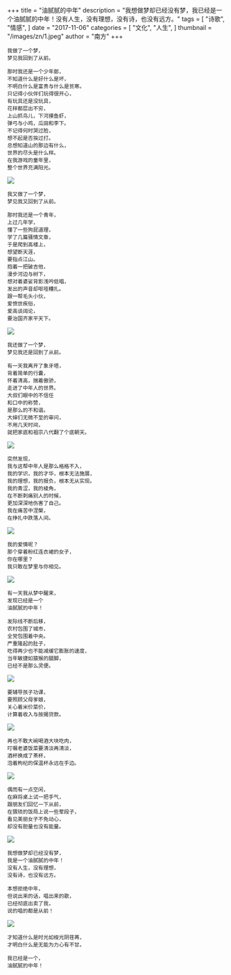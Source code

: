 +++
title = "油腻腻的中年"
description = "我想做梦却已经没有梦，我已经是一个油腻腻的中年！没有人生，没有理想，没有诗，也没有远方。"
tags = [
    "诗歌",
    "情感",
]
date = "2017-11-06"
categories = [
    "文化",
    "人生",
]
thumbnail = "/images/zn/1.jpeg"
author = "南方"
+++

```
我做了一个梦，
梦见我回到了从前。

那时我还是一个少年郞，
不知道什么是好什么是坏，
不明白什么是富贵与什么是贫寒。
只记得小伙伴们玩得很开心，
有玩具还是没玩具，
花样都层出不穷，
上山抓鸟儿，下河摸鱼虾，
弹弓与小鸡，瓜田和李下。
不记得何时哭过脸，
想不起是否挨过打。
总想知道山的那边有什么，
世界的尽头是什么样。
在我游戏的童年里，
整个世界充满阳光。
```
<!--more-->

![](/images/zn/2.jpeg)

``` 
我又做了一个梦，
梦见我又回到了从前。
    
那时我还是一个青年，
上过几年学，
懂了一些狗屁道理，
学了几篇骚情文章，
于是爬到高楼上，
想望断天涯，
要指点江山。
抱着一把破吉他，
漫步河边与树下，
想对着婆娑背影浅吟低唱，
发出的声音却呕哑糟扎。
跟一帮毛头小伙，
爱愤世疾俗，
爱高谈阔论，
要治国齐家平天下。
```

![](/images/zn/3.jpeg)

``` 
我还做了一个梦，
梦见我还是回到了从前。
    
有一天我离开了象牙塔，
背着简单的行囊，
怀着清高，揣着傲骄，
走进了中年人的世界。
大叔们眼中的不信任
和口中的称赞，
是那么的不和谐。
大婶们无微不至的审问，
不用几天时间，
就把家底和祖宗八代翻了个底朝天。
```

![](/images/zn/4.jpeg)

``` 
突然发现，
我与这帮中年人是那么格格不入，
我的学识，我的才华，根本无法施展，
我的理想，我的报负，根本无从实现。
我的青涩，我的棱角，
在不断刺痛别人的时候，
更加深深地伤害了自己。
我在痛苦中涅槃，
在挣扎中跌落人间。
```

![](/images/zn/5.jpeg)

``` 
我的爱情呢？
那个穿着粉红连衣裙的女子，
你在哪里？
我只敢在梦里与你相见。
```

![](/images/zn/6.jpeg)

``` 
有一天我从梦中醒来，
发现已经是一个
油腻腻的中年！
    
发际线不断后移，
农村包围了城市，
全党包围着中央。
严重隆起的肚子，
吃得再少也不能减缓它膨胀的速度，
当年敏捷如猿猴的腿脚，
已经不是那么灵便。
```

![](/images/zn/7.jpeg)

``` 
要辅导孩子功课，
要照顾父母爹娘，
关心着米价菜价，
计算着收入与按揭贷款。
```

![](/images/zn/8.jpeg)

``` 
再也不敢大碗喝酒大块吃肉，
叮嘱老婆饭菜要清淡再清淡，
酒杯换成了茶杯，
泡着枸杞的保温杯永远在手边。
```

![](/images/zn/9.jpeg)

``` 
偶而有一点空闲，
在麻将桌上试一把手气，
跟朋友们回忆一下从前，
在猥琐的饭局上说一些荤段子，
看见美丽女子不免动心，
却没有胆量也没有能量。
```

![](/images/zn/10.jpeg)

``` 
我想做梦却已经没有梦，
我是一个油腻腻的中年！
没有人生，没有理想，
没有诗，也没有远方。
    
本想拒绝中年，
但说出来的话，唱出来的歌，
已经彻底出卖了我，
说的唱的都是从前！
```
![](/images/zn/11.jpeg)

``` 
才知道什么是时光如梭光阴荏苒，
才明白什么是无能为力心有不甘。
    
我已经是一个，
油腻腻的中年！
```

